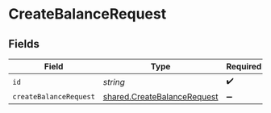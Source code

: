 # CreateBalanceRequest


## Fields

| Field                                                                      | Type                                                                       | Required                                                                   | Description                                                                |
| -------------------------------------------------------------------------- | -------------------------------------------------------------------------- | -------------------------------------------------------------------------- | -------------------------------------------------------------------------- |
| `id`                                                                       | *string*                                                                   | :heavy_check_mark:                                                         | N/A                                                                        |
| `createBalanceRequest`                                                     | [shared.CreateBalanceRequest](../../models/shared/createbalancerequest.md) | :heavy_minus_sign:                                                         | N/A                                                                        |